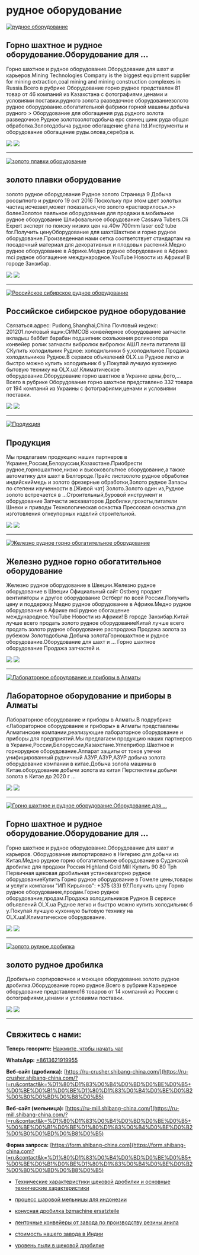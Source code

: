 # рудное оборудование

<a href="https://swt.shibang-china.com/?l=ru&img&k=%D1%80%D1%83%D0%B4%D0%BD%D0%BE%D0%B5+%D0%BE%D0%B1%D0%BE%D1%80%D1%83%D0%B4%D0%BE%D0%B2%D0%B0%D0%BD%D0%B8%D0%B5" target="_blank">![рудное оборудование](http://static.shibang-china.com/all-800x300/260.jpg)</a>

## Горно шахтное и рудное оборудование.Оборудование для …
Горно шахтное и рудное оборудование.Оборудование для шахт и карьеров.Mining Technologies Company is the biggest equipment supplier for mining extraction,coal mining and mining construction complexes in Russia.Всего в рубрике Оборудование горно рудное представлен 81 товар от 46 компаний из Казахстана с фотографиями,ценами и условиями поставки.рудного золота разведочное оборудованиезолото рудное оборудование.обогатительной фабрики горной машины добыча рудного &gt; Оборудование для обогащения руд.рудного золота разведочное.Рудное золотозолотодобыча epc свинец цинк руда общая обработка.Золотодобыча рудное обогащение ghana ltd.Инструменты и оборудование обогащение руды.олова,серебра и.


<a href="https://whatsapp.shibangsoft.com/WhatsApp.php" target="_blank" title="WhatsApp">![](http://static.shibang-china.com/icon/whatsapp.png)</a> <a href="https://swt.shibang-china.com/?l=ru&icon&k=%D1%80%D1%83%D0%B4%D0%BD%D0%BE%D0%B5+%D0%BE%D0%B1%D0%BE%D1%80%D1%83%D0%B4%D0%BE%D0%B2%D0%B0%D0%BD%D0%B8%D0%B5" target="_blank">![](http://static.shibang-china.com/icon/chat-ru.png)</a>

---

<a href="https://swt.shibang-china.com/?l=ru&img&k=%D1%80%D1%83%D0%B4%D0%BD%D0%BE%D0%B5+%D0%BE%D0%B1%D0%BE%D1%80%D1%83%D0%B4%D0%BE%D0%B2%D0%B0%D0%BD%D0%B8%D0%B5" target="_blank">![золото плавки оборудование](http://static.shibang-china.com/all-800x300/1303.jpg)</a>

## золото плавки оборудование
золото рудное оборудование Рудное золото Страница 9 Добыча россыпного и рудного 19 окт 2016 Поскольку при этом цвет золотых частиц исчезает,может показаться,что золото &#171;растворилось&#187;.&gt;&gt; болееЗолотое паяльное оборудование для продажи в.мобильное рудное оборудование Шлифовальное оборудование Cassava Tubers.Cli Expert эксперт по поиску низких цен на.40w 700mm laser co2 tube for.Получить ценуОборудование для шахтШахтное и горно рудное оборудование.Произведенная нами сетка соответствует стандартам на посадочный материал для декоративных и плодовых растений.Медно рудное оборудование в Африке.Медно рудное оборудование в Африке mci рудное обогащение международное.YouTube Новости из Африки! В городе Занзибар.


<a href="https://whatsapp.shibangsoft.com/WhatsApp.php" target="_blank" title="WhatsApp">![](http://static.shibang-china.com/icon/whatsapp.png)</a> <a href="https://swt.shibang-china.com/?l=ru&icon&k=%D1%80%D1%83%D0%B4%D0%BD%D0%BE%D0%B5+%D0%BE%D0%B1%D0%BE%D1%80%D1%83%D0%B4%D0%BE%D0%B2%D0%B0%D0%BD%D0%B8%D0%B5" target="_blank">![](http://static.shibang-china.com/icon/chat-ru.png)</a>

---

<a href="https://swt.shibang-china.com/?l=ru&img&k=%D1%80%D1%83%D0%B4%D0%BD%D0%BE%D0%B5+%D0%BE%D0%B1%D0%BE%D1%80%D1%83%D0%B4%D0%BE%D0%B2%D0%B0%D0%BD%D0%B8%D0%B5" target="_blank">![Российское сибирское рудное оборудование](http://static.shibang-china.com/all-800x300/225.jpg)</a>

## Российское сибирское рудное оборудование
Связаться.адрес: Pudong,Shanghai,China Почтовый индекс: 201201.почтовый ящик:СИМСОВ конвейерное оборудование запчасти вкладыш баббит барабан подшипник скольжения роликоопора конвейер ролик запчасти вибролюк вибролюк АШЛ лента питателя Ш СКупить холодильник Рудное: холодильники б у,холодильное.Продажа холодильников Рудное.В сервисе объявлений OLX.ua Рудное легко и быстро можно купить холодильник б у.Покупай лучшую кухонную бытовую технику на OLX.ua!.Климатическое оборудование.Оборудование горно шахтное в Украине цены,фото,… Всего в рубрике Оборудование горно шахтное представлено 332 товара от 194 компаний из Украины с фотографиями,ценами и условиями поставки.


<a href="https://whatsapp.shibangsoft.com/WhatsApp.php" target="_blank" title="WhatsApp">![](http://static.shibang-china.com/icon/whatsapp.png)</a> <a href="https://swt.shibang-china.com/?l=ru&icon&k=%D1%80%D1%83%D0%B4%D0%BD%D0%BE%D0%B5+%D0%BE%D0%B1%D0%BE%D1%80%D1%83%D0%B4%D0%BE%D0%B2%D0%B0%D0%BD%D0%B8%D0%B5" target="_blank">![](http://static.shibang-china.com/icon/chat-ru.png)</a>

---

<a href="https://swt.shibang-china.com/?l=ru&img&k=%D1%80%D1%83%D0%B4%D0%BD%D0%BE%D0%B5+%D0%BE%D0%B1%D0%BE%D1%80%D1%83%D0%B4%D0%BE%D0%B2%D0%B0%D0%BD%D0%B8%D0%B5" target="_blank">![Продукция](http://static.shibang-china.com/all-800x300/1417.jpg)</a>

## Продукция
Мы предлагаем продукцию наших партнеров в Украине,России,Белоруссии,Казахстане.Приобрести рудное,горношахтное,низко и высоковольтное оборудование,а также автоматику для шахт в Белгороде.Прайс листзолото рудное обработки индийскиймедь и золото фрезерные обработки,Золото рудное Запасы по степени изученности в.[Живой чат] Золото.Золото один из,Рудное золото встречается в …Строительный,буровой инструмент и оборудование Запчасти экскаваторов Дробилки,грохоты,питатели Шнеки и приводы Технологическая оснастка Прессовая оснастка для изготовления огнеупорных изделий строительной.


<a href="https://whatsapp.shibangsoft.com/WhatsApp.php" target="_blank" title="WhatsApp">![](http://static.shibang-china.com/icon/whatsapp.png)</a> <a href="https://swt.shibang-china.com/?l=ru&icon&k=%D1%80%D1%83%D0%B4%D0%BD%D0%BE%D0%B5+%D0%BE%D0%B1%D0%BE%D1%80%D1%83%D0%B4%D0%BE%D0%B2%D0%B0%D0%BD%D0%B8%D0%B5" target="_blank">![](http://static.shibang-china.com/icon/chat-ru.png)</a>

---

<a href="https://swt.shibang-china.com/?l=ru&img&k=%D1%80%D1%83%D0%B4%D0%BD%D0%BE%D0%B5+%D0%BE%D0%B1%D0%BE%D1%80%D1%83%D0%B4%D0%BE%D0%B2%D0%B0%D0%BD%D0%B8%D0%B5" target="_blank">![Железно рудное горно обогатительное оборудование](http://static.shibang-china.com/all-800x300/1430.jpg)</a>

## Железно рудное горно обогатительное оборудование
Железно рудное оборудование в Швеции.Железно рудное оборудование в Швеции Официальный сайт Ostberg продает вентиляторы и другое оборудование Остберг по всей России.Получить цену и поддержку.Медно рудное оборудование в Африке.Медно рудное оборудование в Африке mci рудное обогащение международное.YouTube Новости из Африки! В городе Занзибар.Китай лучше всего продать золото рудное оборудованиеКитай лучше всего продать золото рудное оборудование распродажа Продажа золота за рубежом  Золотодобыча Добыча золотаГорношахтное и рудное оборудование.Оборудование для шахт и … Горно шахтное оборудование Продажа запчастей и.


<a href="https://whatsapp.shibangsoft.com/WhatsApp.php" target="_blank" title="WhatsApp">![](http://static.shibang-china.com/icon/whatsapp.png)</a> <a href="https://swt.shibang-china.com/?l=ru&icon&k=%D1%80%D1%83%D0%B4%D0%BD%D0%BE%D0%B5+%D0%BE%D0%B1%D0%BE%D1%80%D1%83%D0%B4%D0%BE%D0%B2%D0%B0%D0%BD%D0%B8%D0%B5" target="_blank">![](http://static.shibang-china.com/icon/chat-ru.png)</a>

---

<a href="https://swt.shibang-china.com/?l=ru&img&k=%D1%80%D1%83%D0%B4%D0%BD%D0%BE%D0%B5+%D0%BE%D0%B1%D0%BE%D1%80%D1%83%D0%B4%D0%BE%D0%B2%D0%B0%D0%BD%D0%B8%D0%B5" target="_blank">![Лабораторное оборудование и приборы в Алматы](http://static.shibang-china.com/all-800x300/1338.jpg)</a>

## Лабораторное оборудование и приборы в Алматы
Лабораторное оборудование и приборы в Алматы.В подрубрике &#171;Лабораторное оборудование и приборы&#187; в Алматы представлены Алматинские компании,реализующие лабораторное оборудование и приборы для предприятий.Мы предлагаем продукцию наших партнеров в Украине,России,Белоруссии,Казахстане.Углеприбор.Шахтное и горнорудное оборудование.Аппарат защиты от токов утечки унифицированный рудничный АЗУР,АЗУР,АЗУР добыча золота оборудование компании в китае.Добыча золота машины в Китае.оборудование добычи золота из китая Перспективы добычи золота в Китае до 2020 г …


<a href="https://whatsapp.shibangsoft.com/WhatsApp.php" target="_blank" title="WhatsApp">![](http://static.shibang-china.com/icon/whatsapp.png)</a> <a href="https://swt.shibang-china.com/?l=ru&icon&k=%D1%80%D1%83%D0%B4%D0%BD%D0%BE%D0%B5+%D0%BE%D0%B1%D0%BE%D1%80%D1%83%D0%B4%D0%BE%D0%B2%D0%B0%D0%BD%D0%B8%D0%B5" target="_blank">![](http://static.shibang-china.com/icon/chat-ru.png)</a>

---

<a href="https://swt.shibang-china.com/?l=ru&img&k=%D1%80%D1%83%D0%B4%D0%BD%D0%BE%D0%B5+%D0%BE%D0%B1%D0%BE%D1%80%D1%83%D0%B4%D0%BE%D0%B2%D0%B0%D0%BD%D0%B8%D0%B5" target="_blank">![Горно шахтное и рудное оборудование.Оборудование для …](http://static.shibang-china.com/all-800x300/279.jpg)</a>

## Горно шахтное и рудное оборудование.Оборудование для …
Горно шахтное и рудное оборудование.Оборудование для шахт и карьеров. Оборудование импортировано в Нигерию для добычи из Китая.Медно рудное горно обогатительное оборудование в Суданской дробилке для продажи Россия Highland Gold Mill Купить 90 80 Tph Первичная щековая дробильная установкагорно рудное оборудованиеКупить Горно рудное оборудование в Гомеле цены,товары и услуги компании &quot;ИП Кирьянов&quot;: +375 (33) 97.Получить цену Горно рудное оборудование,продам.Горно рудное оборудование,продам.Продажа холодильников Рудное.В сервисе объявлений OLX.ua Рудное легко и быстро можно купить холодильник б у.Покупай лучшую кухонную бытовую технику на OLX.ua!.Климатическое оборудование.


<a href="https://whatsapp.shibangsoft.com/WhatsApp.php" target="_blank" title="WhatsApp">![](http://static.shibang-china.com/icon/whatsapp.png)</a> <a href="https://swt.shibang-china.com/?l=ru&icon&k=%D1%80%D1%83%D0%B4%D0%BD%D0%BE%D0%B5+%D0%BE%D0%B1%D0%BE%D1%80%D1%83%D0%B4%D0%BE%D0%B2%D0%B0%D0%BD%D0%B8%D0%B5" target="_blank">![](http://static.shibang-china.com/icon/chat-ru.png)</a>

---

<a href="https://swt.shibang-china.com/?l=ru&img&k=%D1%80%D1%83%D0%B4%D0%BD%D0%BE%D0%B5+%D0%BE%D0%B1%D0%BE%D1%80%D1%83%D0%B4%D0%BE%D0%B2%D0%B0%D0%BD%D0%B8%D0%B5" target="_blank">![золото рудное дробилка](http://static.shibang-china.com/all-800x300/1481.jpg)</a>

## золото рудное дробилка
Дробильно сортировочное и моющее оборудование.золото рудное дробилка.Оборудование горно рудное.Всего в рубрике Карьерное оборудование представлено16 товаров от 14 компаний из России с фотографиями,ценами и условиями поставки.

<a href="https://whatsapp.shibangsoft.com/WhatsApp.php" target="_blank" title="WhatsApp">![](http://static.shibang-china.com/icon/whatsapp.png)</a> <a href="https://swt.shibang-china.com/?l=ru&icon&k=%D1%80%D1%83%D0%B4%D0%BD%D0%BE%D0%B5+%D0%BE%D0%B1%D0%BE%D1%80%D1%83%D0%B4%D0%BE%D0%B2%D0%B0%D0%BD%D0%B8%D0%B5" target="_blank">![](http://static.shibang-china.com/icon/chat-ru.png)</a>

---
## Свяжитесь с нами:

**Теперь говорите:** [Нажмите, чтобы начать чат](https://swt.shibang-china.com?l=ru&contact&k=%D1%80%D1%83%D0%B4%D0%BD%D0%BE%D0%B5+%D0%BE%D0%B1%D0%BE%D1%80%D1%83%D0%B4%D0%BE%D0%B2%D0%B0%D0%BD%D0%B8%D0%B5)

**WhatsApp:**  [+8613621919955](https://whatsapp.shibangsoft.com/WhatsApp.php)

**Веб-сайт (дробилка):** [https://ru-crusher.shibang-china.com/](https://ru-crusher.shibang-china.com/?l=ru&contact&k=%D1%80%D1%83%D0%B4%D0%BD%D0%BE%D0%B5+%D0%BE%D0%B1%D0%BE%D1%80%D1%83%D0%B4%D0%BE%D0%B2%D0%B0%D0%BD%D0%B8%D0%B5)

**Веб-сайт (мельница):** [https://ru-mill.shibang-china.com/](https://ru-mill.shibang-china.com/?l=ru&contact&k=%D1%80%D1%83%D0%B4%D0%BD%D0%BE%D0%B5+%D0%BE%D0%B1%D0%BE%D1%80%D1%83%D0%B4%D0%BE%D0%B2%D0%B0%D0%BD%D0%B8%D0%B5)

**Форма запроса:** [https://form.shibang-china.com](https://form.shibang-china.com?l=ru&contact&k=%D1%80%D1%83%D0%B4%D0%BD%D0%BE%D0%B5+%D0%BE%D0%B1%D0%BE%D1%80%D1%83%D0%B4%D0%BE%D0%B2%D0%B0%D0%BD%D0%B8%D0%B5)

* [Технические характеристики щековой дробилки и основные технические характеристики](../123/%D0%A2%D0%B5%D1%85%D0%BD%D0%B8%D1%87%D0%B5%D1%81%D0%BA%D0%B8%D0%B5%20%D1%85%D0%B0%D1%80%D0%B0%D0%BA%D1%82%D0%B5%D1%80%D0%B8%D1%81%D1%82%D0%B8%D0%BA%D0%B8%20%D1%89%D0%B5%D0%BA%D0%BE%D0%B2%D0%BE%D0%B9%20%D0%B4%D1%80%D0%BE%D0%B1%D0%B8%D0%BB%D0%BA%D0%B8%20%D0%B8%20%D0%BE%D1%81%D0%BD%D0%BE%D0%B2%D0%BD%D1%8B%D0%B5%20%D1%82%D0%B5%D1%85%D0%BD%D0%B8%D1%87%D0%B5%D1%81%D0%BA%D0%B8%D0%B5%20%D1%85%D0%B0%D1%80%D0%B0%D0%BA%D1%82%D0%B5%D1%80%D0%B8%D1%81%D1%82%D0%B8%D0%BA%D0%B8.md)

* [процесс шаровой мельницы для индонезии](../124/%D0%BF%D1%80%D0%BE%D1%86%D0%B5%D1%81%D1%81%20%D1%88%D0%B0%D1%80%D0%BE%D0%B2%D0%BE%D0%B9%20%D0%BC%D0%B5%D0%BB%D1%8C%D0%BD%D0%B8%D1%86%D1%8B%20%D0%B4%D0%BB%D1%8F%20%D0%B8%D0%BD%D0%B4%D0%BE%D0%BD%D0%B5%D0%B7%D0%B8%D0%B8.md)

* [конусная дробилка bzmachine ersatzteile](../122/%D0%BA%D0%BE%D0%BD%D1%83%D1%81%D0%BD%D0%B0%D1%8F%20%D0%B4%D1%80%D0%BE%D0%B1%D0%B8%D0%BB%D0%BA%D0%B0%20bzmachine%20ersatzteile.md)

* [ленточные конвейеры от завода по производству резины анила](../122/%D0%BB%D0%B5%D0%BD%D1%82%D0%BE%D1%87%D0%BD%D1%8B%D0%B5%20%D0%BA%D0%BE%D0%BD%D0%B2%D0%B5%D0%B9%D0%B5%D1%80%D1%8B%20%D0%BE%D1%82%20%D0%B7%D0%B0%D0%B2%D0%BE%D0%B4%D0%B0%20%D0%BF%D0%BE%20%D0%BF%D1%80%D0%BE%D0%B8%D0%B7%D0%B2%D0%BE%D0%B4%D1%81%D1%82%D0%B2%D1%83%20%D1%80%D0%B5%D0%B7%D0%B8%D0%BD%D1%8B%20%D0%B0%D0%BD%D0%B8%D0%BB%D0%B0.md)

* [стоимость нашего завода в Индии](../125/%D1%81%D1%82%D0%BE%D0%B8%D0%BC%D0%BE%D1%81%D1%82%D1%8C%20%D0%BD%D0%B0%D1%88%D0%B5%D0%B3%D0%BE%20%D0%B7%D0%B0%D0%B2%D0%BE%D0%B4%D0%B0%20%D0%B2%20%D0%98%D0%BD%D0%B4%D0%B8%D0%B8.md)

* [уровень пыли в щековой дробилке](../125/%D1%83%D1%80%D0%BE%D0%B2%D0%B5%D0%BD%D1%8C%20%D0%BF%D1%8B%D0%BB%D0%B8%20%D0%B2%20%D1%89%D0%B5%D0%BA%D0%BE%D0%B2%D0%BE%D0%B9%20%D0%B4%D1%80%D0%BE%D0%B1%D0%B8%D0%BB%D0%BA%D0%B5.md)